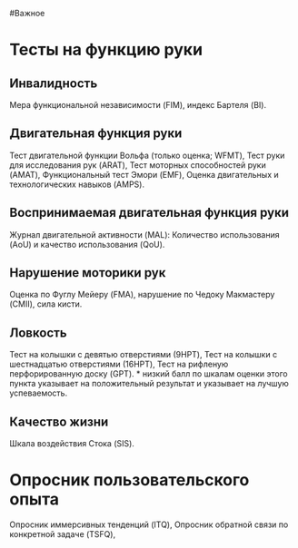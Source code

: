#Важное 

# Тесты на функцию руки
## Инвалидность

Мера функциональной независимости (FIM), индекс Бартеля (BI).

##  Двигательная функция руки

Тест двигательной функции Вольфа (только оценка; WFMT), Тест руки для исследования рук (ARAT), Тест моторных способностей руки (AMAT), Функциональный тест Эмори (EMF), Оценка двигательных и технологических навыков (AMPS).
## Воспринимаемая двигательная функция руки

Журнал двигательной активности (MAL): Количество использования (AoU) и качество
использования (QoU).

## Нарушение моторики рук

Оценка по Фуглу Мейеру (FMA), нарушение по Чедоку Макмастеру (CMII), сила кисти.

## Ловкость

Тест на колышки с девятью отверстиями (9HPT), Тест на колышки с шестнадцатью отверстиями (16HPT), Тест на рифленую перфорированную доску (GPT). * низкий балл по шкалам оценки этого пункта указывает на положительный результат и указывает на лучшую успеваемость.
## Качество жизни 

Шкала воздействия Стока (SIS).

# Опросник пользовательского опыта

Опросник иммерсивных  тенденций (ITQ), Опросник обратной связи по конкретной задаче (TSFQ), 
